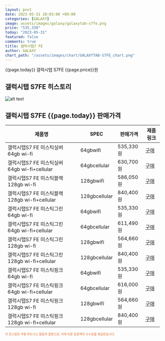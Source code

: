 ```yaml
---
layout: post
date: 2023-05-31 10:03:08 +09:00
categories: [GALAXY]
image: assets/images/galaxy/galaxytab-s7fe.png
price: "535,330"
today: "2023-05-31"
featured: false
comments: true
title: 갤럭시탭7 FE
author: GALAXY
chart_path: "/assets/images/chart/GALAXYTAB-S7FE_chart.png"
---
```


{{page.today}} 갤럭시탭 S7FE {{page.price}}원

## 갤럭시탭 S7FE 히스토리
![alt text]({{page.chart_path}} "갤럭시S23 히스토리")

## 갤럭시탭 S7FE {{page.today}} 판매가격
<main>
<table id="rwd-table-large">
  <thead>
    <tr>
      <th>제품명</th>
      <th>SPEC</th>
      <th>판매가격</th>
      <th>제품링크</th>
    </tr>
  </thead>
  <tbody><tr onclick="window.open('https://link.coupang.com/a/SBKEA')">
        <td>갤럭시탭S7 FE 미스틱실버 64gb wi-fi</td>
        <td>64gbwifi</td>
        <td>535,330원</td>
        <td><a href='https://link.coupang.com/a/SBKEA' target='_blank'>구매</a></td>
        </tr><tr onclick="window.open('https://link.coupang.com/a/SBKLq')">
        <td>갤럭시탭S7 FE 미스틱실버 64gb wi-fi+cellular</td>
        <td>64gbcellular</td>
        <td>630,700원</td>
        <td><a href='https://link.coupang.com/a/SBKLq' target='_blank'>구매</a></td>
        </tr><tr onclick="window.open('https://link.coupang.com/a/SBKNL')">
        <td>갤럭시탭S7 FE 미스틱블랙 128gb wi-fi</td>
        <td>128gbwifi</td>
        <td>586,050원</td>
        <td><a href='https://link.coupang.com/a/SBKNL' target='_blank'>구매</a></td>
        </tr><tr onclick="window.open('https://link.coupang.com/a/SBKQY')">
        <td>갤럭시탭S7 FE 미스틱블랙 128gb wi-fi+cellular</td>
        <td>128gbcellular</td>
        <td>840,400원</td>
        <td><a href='https://link.coupang.com/a/SBKQY' target='_blank'>구매</a></td>
        </tr><tr onclick="window.open('https://link.coupang.com/a/SBKTK')">
        <td>갤럭시탭S7 FE 미스틱그린 64gb wi-fi</td>
        <td>64gbwifi</td>
        <td>535,330원</td>
        <td><a href='https://link.coupang.com/a/SBKTK' target='_blank'>구매</a></td>
        </tr><tr onclick="window.open('https://link.coupang.com/a/SBKV8')">
        <td>갤럭시탭S7 FE 미스틱그린 64gb wi-fi+cellular</td>
        <td>64gbcellular</td>
        <td>611,490원</td>
        <td><a href='https://link.coupang.com/a/SBKV8' target='_blank'>구매</a></td>
        </tr><tr onclick="window.open('https://link.coupang.com/a/SBKYc')">
        <td>갤럭시탭S7 FE 미스틱그린 128gb wi-fi</td>
        <td>128gbwifi</td>
        <td>564,660원</td>
        <td><a href='https://link.coupang.com/a/SBKYc' target='_blank'>구매</a></td>
        </tr><tr onclick="window.open('https://link.coupang.com/a/SBK0z')">
        <td>갤럭시탭S7 FE 미스틱그린 128gb wi-fi+cellular</td>
        <td>128gbcellular</td>
        <td>840,400원</td>
        <td><a href='https://link.coupang.com/a/SBK0z' target='_blank'>구매</a></td>
        </tr><tr onclick="window.open('https://link.coupang.com/a/SBK2N')">
        <td>갤럭시탭S7 FE 미스틱핑크 64gb wi-fi</td>
        <td>64gbwifi</td>
        <td>535,330원</td>
        <td><a href='https://link.coupang.com/a/SBK2N' target='_blank'>구매</a></td>
        </tr><tr onclick="window.open('https://link.coupang.com/a/SBK5j')">
        <td>갤럭시탭S7 FE 미스틱핑크 64gb wi-fi+cellular</td>
        <td>64gbcellular</td>
        <td>616,000원</td>
        <td><a href='https://link.coupang.com/a/SBK5j' target='_blank'>구매</a></td>
        </tr><tr onclick="window.open('https://link.coupang.com/a/SBK7u')">
        <td>갤럭시탭S7 FE 미스틱핑크 128gb wi-fi</td>
        <td>128gbwifi</td>
        <td>564,660원</td>
        <td><a href='https://link.coupang.com/a/SBK7u' target='_blank'>구매</a></td>
        </tr><tr onclick="window.open('https://link.coupang.com/a/SBK9A')">
        <td>갤럭시탭S7 FE 미스틱핑크 128gb wi-fi+cellular</td>
        <td>128gbcellular</td>
        <td>840,400원</td>
        <td><a href='https://link.coupang.com/a/SBK9A' target='_blank'>구매</a></td>
        </tr></tbody>
</table>

</main>
<div style="color:#e56a2c;font-size: 0.7em;" >
이 포스팅은 쿠팡 파트너스 활동의 일환으로, 이에 따른 일정액의 수수료를 제공받습니다.
</div>
